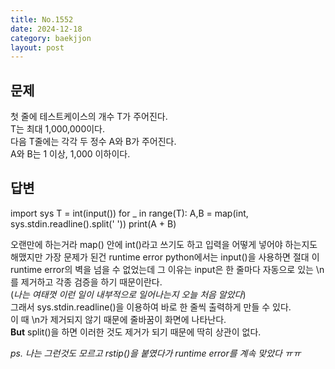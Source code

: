 ```yaml
---
title: No.1552
date: 2024-12-18
category: baekjjon
layout: post
---
```

문제  
--
첫 줄에 테스트케이스의 개수 T가 주어진다.  
T는 최대 1,000,000이다.  
다음 T줄에는 각각 두 정수 A와 B가 주어진다.  
A와 B는 1 이상, 1,000 이하이다.  

답변
--
import sys
T = int(input()) 
for _ in range(T):
    A,B = map(int, sys.stdin.readline().split(' '))
    print(A + B)


오랜만에 하는거라 map() 안에 int()라고 쓰기도 하고 입력을 어떻게 넣어야 하는지도 해맸지만 가장 문제가 된건 runtime error
python에서는 input()을 사용하면 절대 이 runtime error의 벽을 넘을 수 없었는데 그 이유는 input은 한 줄마다 자동으로 있는 \n를 제거하고 각종 검증을 하기 때문이란다.  
(*나는 여태껏 이런 일이 내부적으로 일어나는지 오늘 처음 알았다*)  
그래서 sys.stdin.readline()을 이용하여 바로 한 줄씩 출력하게 만들 수 있다.  
이 때 \n가 제거되지 않기 때문에 줄바꿈이 화면에 나타난다.  
**But** split()을 하면 이러한 것도 제거가 되기 때문에 딱히 상관이 없다.  

*ps. 나는 그런것도 모르고 rstip()을 붙였다가 runtime error를 계속 맞았다 ㅠㅠ*
